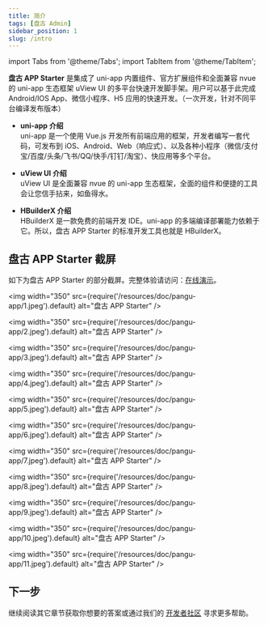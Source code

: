 ```yaml
---
title: 简介
tags: [盘古 Admin]
sidebar_position: 1
slug: /intro
---
```


<head>
  <title>盘古通用权限系统开发框架 | 快速开始 | SUCI(Vue3、Element-Plus) | 盘古开发框架</title>
  <meta name="keywords" content="盘古通用权限系统开发框架 | 快速开始 | SUCI(Vue3、Element-Plus) | 盘古开发框架" />
</head>

import Tabs from '@theme/Tabs';
import TabItem from '@theme/TabItem';

**盘古 APP Starter** 是集成了 uni-app 内置组件、官方扩展组件和全面兼容 nvue 的 uni-app 生态框架 uView UI 的多平台快速开发脚手架。用户可以基于此完成Android/IOS App、微信小程序、H5 应用的快速开发。（一次开发，针对不同平台编译发布版本）

- **uni-app 介绍**  
uni-app 是一个使用 Vue.js 开发所有前端应用的框架，开发者编写一套代码，可发布到 iOS、Android、Web（响应式）、以及各种小程序（微信/支付宝/百度/头条/飞书/QQ/快手/钉钉/淘宝）、快应用等多个平台。

- **uView UI 介绍**  
uView UI 是全面兼容 nvue 的 uni-app 生态框架，全面的组件和便捷的工具会让您信手拈来，如鱼得水。

- **HBuilderX 介绍**  
HBuilderX 是一款免费的前端开发 IDE。uni-app 的多端编译部署能力依赖于它。所以，盘古 APP Starter 的标准开发工具也就是 HBuilderX。

## 盘古 APP Starter 截屏
如下为盘古 APP Starter 的部分截屏。完整体验请访问：[在线演示](https://pangu-admin.pulanit.com)。

<Tabs>
<TabItem value="1" label="1">

<img width="350" src={require('/resources/doc/pangu-app/1.jpeg').default} alt="盘古 APP Starter" />
</TabItem>
<TabItem value="2" label="2">

<img width="350" src={require('/resources/doc/pangu-app/2.jpeg').default} alt="盘古 APP Starter" />
</TabItem>
<TabItem value="3" label="3">

<img width="350" src={require('/resources/doc/pangu-app/3.jpeg').default} alt="盘古 APP Starter" />
</TabItem>
<TabItem value="4" label="4">

<img width="350" src={require('/resources/doc/pangu-app/4.jpeg').default} alt="盘古 APP Starter" />
</TabItem>
<TabItem value="5" label="5">

<img width="350" src={require('/resources/doc/pangu-app/5.jpeg').default} alt="盘古 APP Starter" />
</TabItem>
<TabItem value="6" label="6">

<img width="350" src={require('/resources/doc/pangu-app/6.jpeg').default} alt="盘古 APP Starter" />
</TabItem>
<TabItem value="7" label="7">

<img width="350" src={require('/resources/doc/pangu-app/7.jpeg').default} alt="盘古 APP Starter" />
</TabItem>
<TabItem value="8" label="8">

<img width="350" src={require('/resources/doc/pangu-app/8.jpeg').default} alt="盘古 APP Starter" />
</TabItem>
<TabItem value="9" label="9">

<img width="350" src={require('/resources/doc/pangu-app/9.jpeg').default} alt="盘古 APP Starter" />
</TabItem>
<TabItem value="10" label="10">

<img width="350" src={require('/resources/doc/pangu-app/10.jpeg').default} alt="盘古 APP Starter" />
</TabItem>
<TabItem value="11" label="11">

<img width="350" src={require('/resources/doc/pangu-app/11.jpeg').default} alt="盘古 APP Starter" />
</TabItem>

</Tabs>

## 下一步
继续阅读其它章节获取你想要的答案或通过我们的 [开发者社区](/community) 寻求更多帮助。
